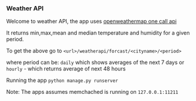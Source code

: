 ### Weather API
Welcome to weather API, the app uses [openweathermap one call api](https://openweathermap.org/api/one-call-api) 

It returns min,max,mean and median temperature and humidity for a given period.

To get the above go to `<url>/weatherapi/forcast/<cityname>/<period>`

where period can be:
`daily` which shows averages of the next 7 days or `hourly` - which returns average of next 48 hours

Running the app 
`python manage.py runserver`

Note:
The apps assumes memchached is running on `127.0.0.1:11211`